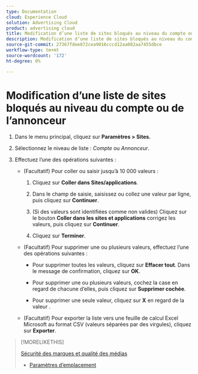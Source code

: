 ```yaml
---
type: Documentation
cloud: Experience Cloud
solution: Advertising Cloud
product: advertising cloud
title: Modification d’une liste de sites bloqués au niveau du compte ou de l’annonceur
description: Modification d’une liste de sites bloqués au niveau du compte ou de l’annonceur
source-git-commit: 27367fdee872cea9016cccd12aa082aa7455dbce
workflow-type: tm+mt
source-wordcount: '172'
ht-degree: 0%

---
```



# Modification d’une liste de sites bloqués au niveau du compte ou de l’annonceur

1. Dans le menu principal, cliquez sur **Paramètres > Sites.**

1. Sélectionnez le niveau de liste : *Compte* ou *Annonceur*.

1. Effectuez l’une des opérations suivantes :

   * (Facultatif) Pour coller ou saisir jusqu’à 10 000 valeurs :

      1. Cliquez sur **Coller dans Sites/applications**.

      1. Dans le champ de saisie, saisissez ou collez une valeur par ligne, puis cliquez sur **Continuer**.

      1. (Si des valeurs sont identifiées comme non valides) Cliquez sur le bouton **Coller dans les sites et applications** corrigez les valeurs, puis cliquez sur **Continuer**.

      1. Cliquez sur **Terminer**.
   * (Facultatif) Pour supprimer une ou plusieurs valeurs, effectuez l’une des opérations suivantes :

      * Pour supprimer toutes les valeurs, cliquez sur **Effacer tout**. Dans le message de confirmation, cliquez sur **OK**.

      * Pour supprimer une ou plusieurs valeurs, cochez la case en regard de chacune d’elles, puis cliquez sur **Supprimer cochée**.

      * Pour supprimer une seule valeur, cliquez sur **X** en regard de la valeur .
   * (Facultatif) Pour exporter la liste vers une feuille de calcul Excel Microsoft au format CSV (valeurs séparées par des virgules), cliquez sur **Exporter**.



>[!MORELIKETHIS]
>
> [Sécurité des marques et qualité des médias](/help/dsp/introduction/features/brand-safety-media-quality.md)
>* [Paramètres d’emplacement](/help/dsp/campaign-management/placements/placement-settings.md)

